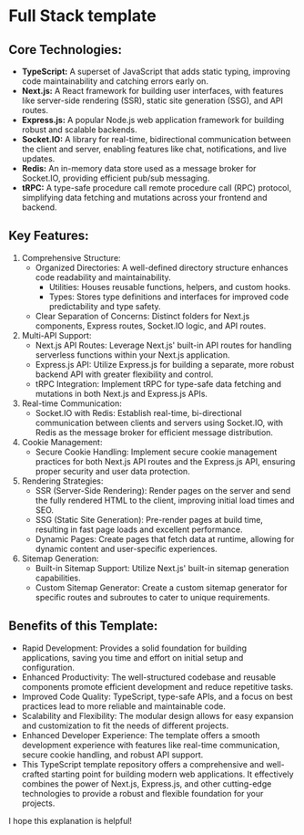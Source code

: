# Full Stack template

## Core Technologies:

- **TypeScript:** A superset of JavaScript that adds static typing, improving code maintainability and catching errors early on.
- **Next.js:** A React framework for building user interfaces, with features like server-side rendering (SSR), static site generation (SSG), and API routes.
- **Express.js:** A popular Node.js web application framework for building robust and scalable backends.
- **Socket.IO:** A library for real-time, bidirectional communication between the client and server, enabling features like chat, notifications, and live updates.
- **Redis:** An in-memory data store used as a message broker for Socket.IO, providing efficient pub/sub messaging.
- **tRPC:** A type-safe procedure call remote procedure call (RPC) protocol, simplifying data fetching and mutations across your frontend and backend.

## Key Features:

1. Comprehensive Structure:
   - Organized Directories: A well-defined directory structure enhances code readability and maintainability.
     - Utilities: Houses reusable functions, helpers, and custom hooks.
     - Types: Stores type definitions and interfaces for improved code predictability and type safety.
   - Clear Separation of Concerns: Distinct folders for Next.js components, Express routes, Socket.IO logic, and API routes.
1. Multi-API Support:
   - Next.js API Routes: Leverage Next.js' built-in API routes for handling serverless functions within your Next.js application.
   - Express.js API: Utilize Express.js for building a separate, more robust backend API with greater flexibility and control.
   - tRPC Integration: Implement tRPC for type-safe data fetching and mutations in both Next.js and Express.js APIs.
1. Real-time Communication:
   - Socket.IO with Redis: Establish real-time, bi-directional communication between clients and servers using Socket.IO, with Redis as the message broker for efficient message distribution.
1. Cookie Management:
   - Secure Cookie Handling: Implement secure cookie management practices for both Next.js API routes and the Express.js API, ensuring proper security and user data protection.
1. Rendering Strategies:
   - SSR (Server-Side Rendering): Render pages on the server and send the fully rendered HTML to the client, improving initial load times and SEO.
   - SSG (Static Site Generation): Pre-render pages at build time, resulting in fast page loads and excellent performance.
   - Dynamic Pages: Create pages that fetch data at runtime, allowing for dynamic content and user-specific experiences.
1. Sitemap Generation:
   - Built-in Sitemap Support: Utilize Next.js' built-in sitemap generation capabilities.
   - Custom Sitemap Generator: Create a custom sitemap generator for specific routes and subroutes to cater to unique requirements.

## Benefits of this Template:

- Rapid Development: Provides a solid foundation for building applications, saving you time and effort on initial setup and configuration.
- Enhanced Productivity: The well-structured codebase and reusable components promote efficient development and reduce repetitive tasks.
- Improved Code Quality: TypeScript, type-safe APIs, and a focus on best practices lead to more reliable and maintainable code.
- Scalability and Flexibility: The modular design allows for easy expansion and customization to fit the needs of different projects.
- Enhanced Developer Experience: The template offers a smooth development experience with features like real-time communication, secure cookie handling, and robust API support.
- This TypeScript template repository offers a comprehensive and well-crafted starting point for building modern web applications. It effectively combines the power of Next.js, Express.js, and other cutting-edge technologies to provide a robust and flexible foundation for your projects.

I hope this explanation is helpful!
